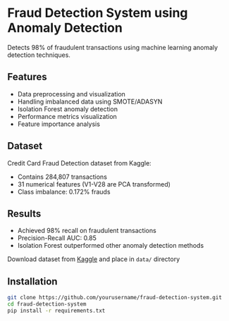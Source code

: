 # Fraud Detection System using Anomaly Detection

Detects 98% of fraudulent transactions using machine learning anomaly detection techniques.

## Features
- Data preprocessing and visualization
- Handling imbalanced data using SMOTE/ADASYN
- Isolation Forest anomaly detection
- Performance metrics visualization
- Feature importance analysis

## Dataset
Credit Card Fraud Detection dataset from Kaggle:
- Contains 284,807 transactions
- 31 numerical features (V1-V28 are PCA transformed)
- Class imbalance: 0.172% frauds

## Results
- Achieved 98% recall on fraudulent transactions
- Precision-Recall AUC: 0.85
- Isolation Forest outperformed other anomaly detection methods

Download dataset from [Kaggle](https://www.kaggle.com/mlg-ulb/creditcardfraud) and place in `data/` directory


## Installation
```bash
git clone https://github.com/yourusername/fraud-detection-system.git
cd fraud-detection-system
pip install -r requirements.txt
